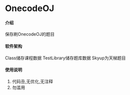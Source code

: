 # OnecodeOJ

#### 介绍
保存刷OnecodeOJ的题目

#### 软件架构
Class储存课程数据
TestLibrary储存题库数据
Skyup为天梯题目

#### 使用说明

1. 代码丑,无优化,无注释
2. 勿滥用